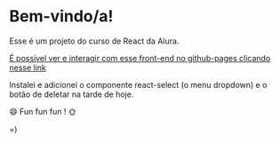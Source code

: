# Bem-vindo/a!

Esse é um projeto do curso de React da Alura.

[É possível ver e interagir com esse front-end no github-pages clicando nesse link](https://licuru.github.io/organo)
 
Instalei e adicionei o componente react-select (o menu dropdown) e o botão de deletar na tarde de hoje.

:smile: Fun fun fun ! :sun_with_face: 

=)
